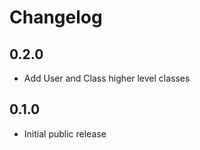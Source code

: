 # Changelog


## 0.2.0

* Add User and Class higher level classes


## 0.1.0

* Initial public release
